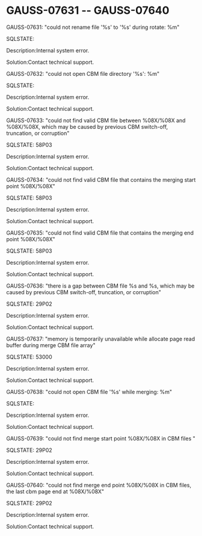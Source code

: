 # GAUSS-07631 -- GAUSS-07640<a name="EN-US_TOPIC_0000001091345327"></a>

GAUSS-07631: "could not rename file '%s' to '%s' during rotate: %m"

SQLSTATE:

Description:Internal system error.

Solution:Contact technical support.

GAUSS-07632: "could not open CBM file directory '%s': %m"

SQLSTATE:

Description:Internal system error.

Solution:Contact technical support.

GAUSS-07633: "could not find valid CBM file between %08X/%08X and %08X/%08X, which may be caused by previous CBM switch-off, truncation, or corruption"

SQLSTATE: 58P03

Description:Internal system error.

Solution:Contact technical support.

GAUSS-07634: "could not find valid CBM file that contains the merging start point %08X/%08X"

SQLSTATE: 58P03

Description:Internal system error.

Solution:Contact technical support.

GAUSS-07635: "could not find valid CBM file that contains the merging end point %08X/%08X"

SQLSTATE: 58P03

Description:Internal system error.

Solution:Contact technical support.

GAUSS-07636: "there is a gap between CBM file %s and %s, which may be caused by previous CBM switch-off, truncation, or corruption"

SQLSTATE: 29P02

Description:Internal system error.

Solution:Contact technical support.

GAUSS-07637: "memory is temporarily unavailable while allocate page read buffer during merge CBM file array"

SQLSTATE: 53000

Description:Internal system error.

Solution:Contact technical support.

GAUSS-07638: "could not open CBM file '%s' while merging: %m"

SQLSTATE:

Description:Internal system error.

Solution:Contact technical support.

GAUSS-07639: "could not find merge start point %08X/%08X in CBM files "

SQLSTATE: 29P02

Description:Internal system error.

Solution:Contact technical support.

GAUSS-07640: "could not find merge end point %08X/%08X in CBM files, the last cbm page end at %08X/%08X"

SQLSTATE: 29P02

Description:Internal system error.

Solution:Contact technical support.

